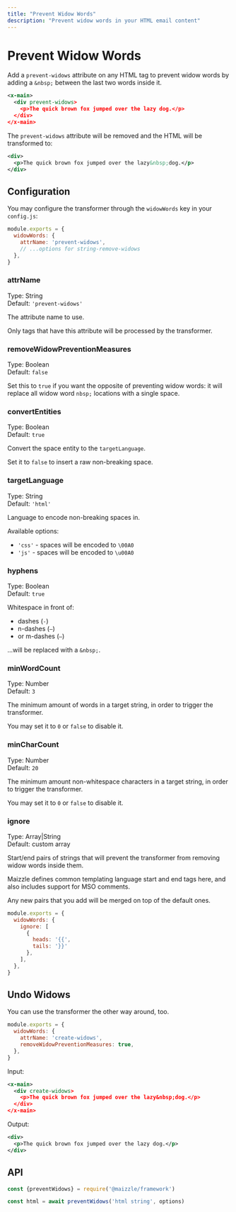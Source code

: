 ```yaml
---
title: "Prevent Widow Words"
description: "Prevent widow words in your HTML email content"
---
```


# Prevent Widow Words

Add a `prevent-widows` attribute on any HTML tag to prevent widow words by adding a `&nbsp;` between the last two words inside it.

<code-sample title="src/templates/example.html">

  ```xml
  <x-main>
    <div prevent-widows>
      <p>The quick brown fox jumped over the lazy dog.</p>
    </div>
  </x-main>
  ```

</code-sample>

The `prevent-widows` attribute will be removed and the HTML will be transformed to:

```xml
<div>
  <p>The quick brown fox jumped over the lazy&nbsp;dog.</p>
</div>
```

## Configuration

You may configure the transformer through the `widowWords` key in your `config.js`:

<code-sample title="config.js">

  ```js
  module.exports = {
    widowWords: {
      attrName: 'prevent-widows',
      // ...options for string-remove-widows
    },
  }
  ```

</code-sample>

### attrName

Type: String\
Default: `'prevent-widows'`

The attribute name to use.

Only tags that have this attribute will be processed by the transformer.

### removeWidowPreventionMeasures

Type: Boolean\
Default: `false`

Set this to `true` if you want the opposite of preventing widow words: it will replace all widow word `nbsp;` locations with a single space.

### convertEntities

Type: Boolean\
Default: `true`

Convert the space entity to the `targetLanguage`.

Set it to `false` to insert a raw non-breaking space.

### targetLanguage

Type: String\
Default: `'html'`

Language to encode non-breaking spaces in.

Available options:

- `'css'` - spaces will be encoded to `\00A0`
- `'js'` - spaces will be encoded to `\u00A0`

### hyphens

Type: Boolean\
Default: `true`

Whitespace in front of:

- dashes (`-`)
- n-dashes (`–`)
- or m-dashes (`—`)

...will be replaced with a `&nbsp;`.

### minWordCount

Type: Number\
Default: `3`

The minimum amount of words in a target string, in order to trigger the transformer.

You may set it to `0` or `false` to disable it.

### minCharCount

Type: Number\
Default: `20`

The minimum amount non-whitespace characters in a target string, in order to trigger the transformer.

You may set it to `0` or `false` to disable it.

### ignore

Type: Array|String\
Default: custom array

Start/end pairs of strings that will prevent the transformer from removing widow words inside them.

Maizzle defines common templating language start and end tags here, and also includes support for MSO comments.

Any new pairs that you add will be merged on top of the default ones.

<code-sample title="config.js">

  ```js
  module.exports = {
    widowWords: {
      ignore: [
        {
          heads: '{{',
          tails: '}}'
        },
      ],
    },
  }
  ```

</code-sample>

## Undo Widows

You can use the transformer the other way around, too.

<code-sample title="config.js">

  ```js
  module.exports = {
    widowWords: {
      attrName: 'create-widows',
      removeWidowPreventionMeasures: true,
    },
  }
  ```

</code-sample>

Input:

<code-sample title="src/templates/example.html">

  ```xml
  <x-main>
    <div create-widows>
      <p>The quick brown fox jumped over the lazy&nbsp;dog.</p>
    </div>
  </x-main>
  ```

</code-sample>

Output:

<code-sample title="src/templates/example.html">

  ```xml
  <div>
    <p>The quick brown fox jumped over the lazy dog.</p>
  </div>
  ```

</code-sample>

## API

<code-sample title="app.js">

  ```js
  const {preventWidows} = require('@maizzle/framework')

  const html = await preventWidows('html string', options)
  ```

</code-sample>
